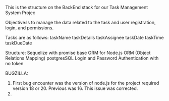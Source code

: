 This is the structure on the BackEnd stack for our Task Management System Projec

Objective:Is to manage the data related to the task and user registration, login, and permissions.

Tasks are as follows:
taskName
taskDetails
taskAssignee
taskDate
taskTime
taskDueDate

Structure:
Sequelize with promise base ORM for Node.js
ORM (Object Relations Mapping)
postgresSQL
Login and Password Authentication with no token

BUGZILLA:
1. First bug encounter was the version of node.js for the project required version 18 or 20. Previous was 16. This issue was corrected.
2. 
